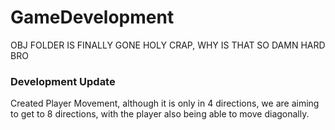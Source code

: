 # GameDevelopment

OBJ FOLDER IS FINALLY GONE HOLY CRAP, WHY IS THAT SO DAMN HARD BRO

### Development Update

Created Player Movement, although it is only in 4 directions, we are aiming to get to 8 directions, with the player also being able to move diagonally.
